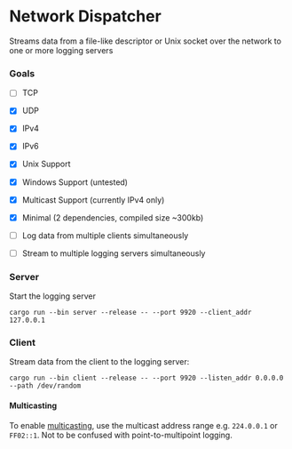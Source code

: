 # Network Dispatcher
Streams data from a file-like descriptor or Unix socket over the network to one or more logging servers


### Goals

- [ ] TCP 
- [X] UDP
- [X] IPv4
- [X] IPv6 
- [X] Unix Support
- [X] Windows Support (untested)
- [X] Multicast Support (currently IPv4 only)
- [X] Minimal (2 dependencies, compiled size ~300kb)
- [ ] Log data from multiple clients simultaneously
- [ ] Stream to multiple logging servers simultaneously 



### Server

Start the logging server
```
cargo run --bin server --release -- --port 9920 --client_addr 127.0.0.1
```

### Client

Stream data from the client to the logging server:
```
cargo run --bin client --release -- --port 9920 --listen_addr 0.0.0.0 --path /dev/random
```


#### Multicasting

To enable [multicasting](http://https://en.wikipedia.org/wiki/Multicast), use the multicast address range e.g. `224.0.0.1` or `FF02::1`. Not to be confused with point-to-multipoint logging.


